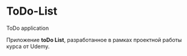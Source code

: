 # ToDo-List
ToDo application

Приложение **toDo List**, разработанное в рамках проектной работы курса от Udemy.

